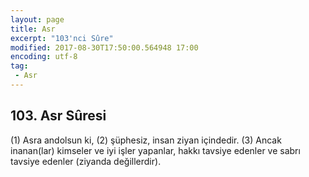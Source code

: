 ```yaml
---
layout: page
title: Asr
excerpt: "103'nci Sûre"
modified: 2017-08-30T17:50:00.564948 17:00
encoding: utf-8
tag: 
 - Asr
---
```


## 103. Asr Sûresi

(1) Asra andolsun ki,
(2) şüphesiz, insan ziyan içindedir.
(3) Ancak inanan(lar) kimseler ve iyi işler yapanlar, hakkı tavsiye edenler ve sabrı tavsiye edenler (ziyanda değillerdir).
